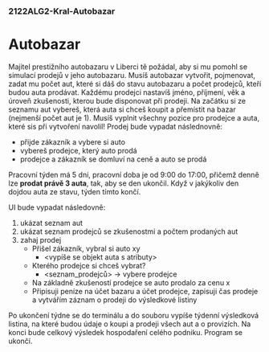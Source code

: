 ### 2122ALG2-Kral-Autobazar

# Autobazar

Majitel prestižního autobazaru v Liberci tě požádal, aby si mu pomohl se simulací prodejů v jeho autobazaru. Musíš autobazar vytvořit, pojmenovat, zadat mu počet aut, které si dáš do stavu autobazaru a počet prodejců, kteří budou auta prodávat. Každému prodejci nastavíš jméno, příjmení, věk a úroveň zkušenosti, kterou bude disponovat při prodeji. Na začátku si ze seznamu aut vybereš, která auta si chceš koupit a přemístit na bazar (nejmenší počet aut je 1). Musíš vyplnit všechny pozice pro prodejce a auta, které sis při vytvoření navolil!
Prodej bude vypadat následnovně:
- přijde zákazník a vybere si auto
- vybereš prodejce, který auto prodá
- prodejce a zákazník se domluví na ceně a auto se prodá

Pracovní týden má 5 dní, pracovní doba je od 9:00 do 17:00, přičemž denně lze **prodat právě 3 auta**, tak, aby se den ukončil. Když v jakýkoliv den dojdou auta ze stavu, týden tímto končí.

UI bude vypadat následovně: 
  1. ukázat seznam aut
  2. ukázat seznam prodejců se zkušenostmi a počtem prodaných aut
  3. zahaj prodej
      * Přišel zákazník, vybral si auto xy
        * <vypíše se objekt auta s atributy>
      * Kterého prodejce si chceš vybrat?
        * <seznam_prodejců> -> vybere prodejce
      * Na základně zkušeností prodejce se auto prodalo za cenu x
      * Připisuji peníze na účet bazaru a účet prodejce, zapisuji čas prodeje a vytvářím záznam o prodeji do výsledkové listiny

Po ukončení týdne se do terminálu a do souboru vypíše týdenní výsledková listina, na které budou údaje o koupi a prodeji všech aut a o provizích. Na konci bude celkový výsledek hospodaření celého podniku. Program se ukončí. 

